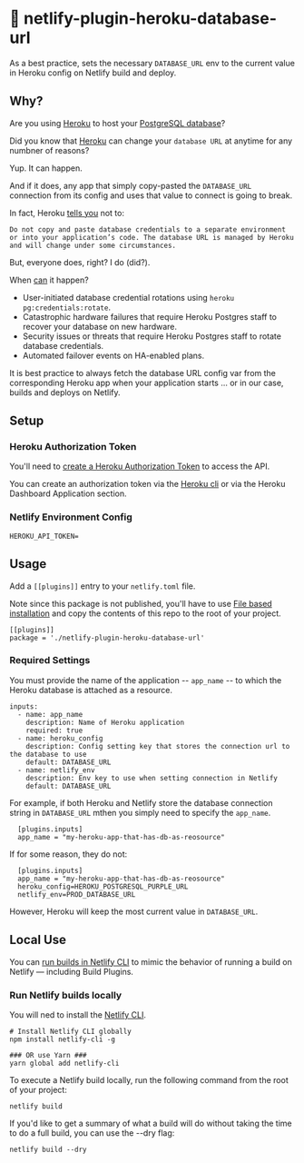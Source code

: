 # 🔌 netlify-plugin-heroku-database-url

As a best practice, sets the necessary `DATABASE_URL` env to the current value in Heroku config on Netlify build and deploy.

## Why?

Are you using [Heroku](https://www.heroku.com) to host your [PostgreSQL database](https://devcenter.heroku.com/articles/heroku-postgresql)?

Did you know that [Heroku](https://www.heroku.com) can change your `database URL` at anytime for any numbner of reasons?

Yup. It can happen.

And if it does, any app that simply copy-pasted the `DATABASE_URL` connection from its config and uses that value to connect is going to break.

In fact, Heroku [tells you](https://devcenter.heroku.com/articles/connecting-to-heroku-postgres-databases-from-outside-of-heroku#credentials) not to:

```
Do not copy and paste database credentials to a separate environment or into your application’s code. The database URL is managed by Heroku and will change under some circumstances.
```

But, everyone does, right? I do (did?).

When [can](https://devcenter.heroku.com/articles/connecting-to-heroku-postgres-databases-from-outside-of-heroku#credentials) it happen?

- User-initiated database credential rotations using `heroku pg:credentials:rotate`.
- Catastrophic hardware failures that require Heroku Postgres staff to recover your database on new hardware.
- Security issues or threats that require Heroku Postgres staff to rotate database credentials.
- Automated failover events on HA-enabled plans.

It is best practice to always fetch the database URL config var from the corresponding Heroku app when your application starts ... or in our case, builds and deploys on Netlify.

## Setup

### Heroku Authorization Token

You'll need to [create a Heroku Authorization Token](https://devcenter.heroku.com/articles/platform-api-quickstart#authentication) to access the API.

You can create an authorization token via the [Heroku cli](https://devcenter.heroku.com/articles/platform-api-quickstart#authentication) or via the Heroku Dashboard Application section.

### Netlify Environment Config

```
HEROKU_API_TOKEN=
```

## Usage

Add a `[[plugins]]` entry to your `netlify.toml` file.

Note since this package is not published, you'll have to use [File based installation](https://docs.netlify.com/configure-builds/build-plugins/#file-based-installation) and copy the contents of this repo to the root of your project.

```
[[plugins]]
package = './netlify-plugin-heroku-database-url'
```

### Required Settings

You must provide the name of the application -- `app_name` -- to which the Heroku database is attached as a resource.

```
inputs:
  - name: app_name
    description: Name of Heroku application
    required: true
  - name: heroku_config
    description: Config setting key that stores the connection url to the database to use
    default: DATABASE_URL
  - name: netlify_env
    description: Env key to use when setting connection in Netlify
    default: DATABASE_URL
```

For example, if both Heroku and Netlify store the database connection string in `DATABASE_URL` mthen you simply need to specify the `app_name`.

```
  [plugins.inputs]
  app_name = "my-heroku-app-that-has-db-as-reosource"

```

If for some reason, they do not:

```
  [plugins.inputs]
  app_name = "my-heroku-app-that-has-db-as-reosource"
  heroku_config=HEROKU_POSTGRESQL_PURPLE_URL
  netlify_env=PROD_DATABASE_URL
```

However, Heroku will keep the most current value in `DATABASE_URL`.

## Local Use

You can [run builds in Netlify CLI](https://docs.netlify.com/cli/get-started/#run-builds-locally) to mimic the behavior of running a build on Netlify — including Build Plugins.

### Run Netlify builds locally

You will ned to install the [Netlify CLI](https://docs.netlify.com/cli/get-started/#installation).

```
# Install Netlify CLI globally
npm install netlify-cli -g

### OR use Yarn ###
yarn global add netlify-cli
```

To execute a Netlify build locally, run the following command from the root of your project:

```
netlify build
```

If you'd like to get a summary of what a build will do without taking the time to do a full build, you can use the --dry flag:

```
netlify build --dry
```
